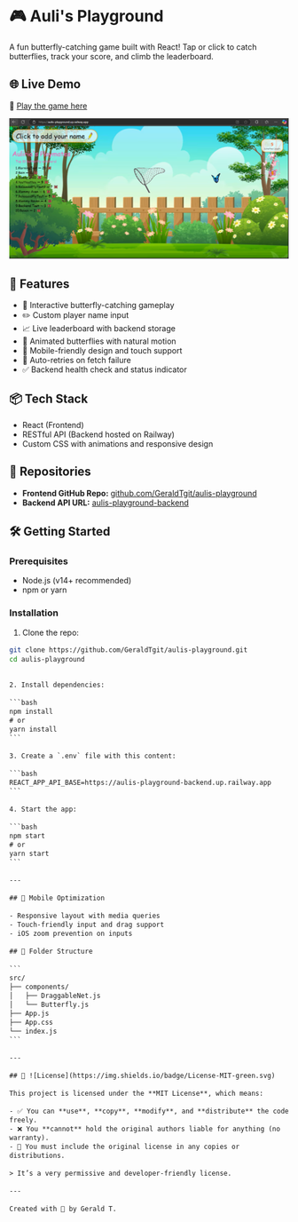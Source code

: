 # 🎮 Auli's Playground

A fun butterfly-catching game built with React! Tap or click to catch butterflies, track your score, and climb the leaderboard.

## 🌐 Live Demo

🔗 [Play the game here](https://aulis-playground.up.railway.app/)

![Auli's Playground Screenshot](./frontend/public/images/screenshot.png)

## 🚀 Features

- 🦋 Interactive butterfly-catching gameplay
- ✏️ Custom player name input
- 📈 Live leaderboard with backend storage
- 🎨 Animated butterflies with natural motion
- 📱 Mobile-friendly design and touch support
- 🔄 Auto-retries on fetch failure
- ✅ Backend health check and status indicator

## 📦 Tech Stack

- React (Frontend)
- RESTful API (Backend hosted on Railway)
- Custom CSS with animations and responsive design

## 🔗 Repositories

- **Frontend GitHub Repo:** [github.com/GeraldTgit/aulis-playground](https://github.com/GeraldTgit/aulis-playground.git)
- **Backend API URL:** [aulis-playground-backend](https://aulis-playground-backend.up.railway.app/)

## 🛠️ Getting Started

### Prerequisites

- Node.js (v14+ recommended)
- npm or yarn

### Installation

1. Clone the repo:

```bash
git clone https://github.com/GeraldTgit/aulis-playground.git
cd aulis-playground
```

````

2. Install dependencies:

```bash
npm install
# or
yarn install
```

3. Create a `.env` file with this content:

```bash
REACT_APP_API_BASE=https://aulis-playground-backend.up.railway.app
```

4. Start the app:

```bash
npm start
# or
yarn start
```

---

## 📱 Mobile Optimization

- Responsive layout with media queries
- Touch-friendly input and drag support
- iOS zoom prevention on inputs

## 📁 Folder Structure

```
src/
├── components/
│   ├── DraggableNet.js
│   └── Butterfly.js
├── App.js
├── App.css
└── index.js
```

---

## 📝 ![License](https://img.shields.io/badge/License-MIT-green.svg)

This project is licensed under the **MIT License**, which means:

- ✅ You can **use**, **copy**, **modify**, and **distribute** the code freely.
- ❌ You **cannot** hold the original authors liable for anything (no warranty).
- 📌 You must include the original license in any copies or distributions.

> It’s a very permissive and developer-friendly license.

---

Created with 💖 by Gerald T.
````
